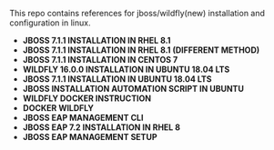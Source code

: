 This repo contains references for jboss/wildfly(new) installation and configuration in linux.

- **JBOSS 7.1.1 INSTALLATION IN RHEL 8.1**
- **JBOSS 7.1.1 INSTALLATION IN RHEL 8.1 (DIFFERENT METHOD)**
- **JBOSS 7.1.1 INSTALLATION IN CENTOS 7**
- **WILDFLY 16.0.0 INSTALLATION IN UBUNTU 18.04 LTS**
- **JBOSS 7.1.1 INSTALLATION IN UBUNTU 18.04 LTS**
- **JBOSS INSTALLATION AUTOMATION SCRIPT IN UBUNTU**
- **WILDFLY DOCKER INSTRUCTION**
- **DOCKER WILDFLY**
- **JBOSS EAP MANAGEMENT CLI**
- **JBOSS EAP 7.2 INSTALLATION IN RHEL 8**
- **JBOSS EAP MANAGEMENT SETUP**